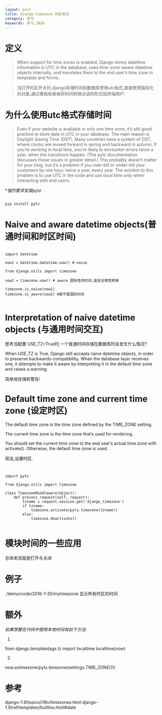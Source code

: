 ```yaml
---
layout: post
title: django-timezone 时区笔记
category: 学习
keywords: 学习,2016
---
```


# 定义

> When support for time zones is enabled, Django stores datetime information in UTC in the database, uses time-zone-aware datetime objects internally, and translates them to the end user’s time zone in templates and forms.

> 当打开时区开关时,django存储时间到数据库使用utc格式,直接使用国际化的对象,通过模板和表格将时间转换合适的形式给终端用户.


# 为什么使用utc格式存储时间

> Even if your website is available in only one time zone, it’s still good practice to store data in UTC in your database. The main reason is Daylight Saving Time (DST). Many countries have a system of DST, where clocks are moved forward in spring and backward in autumn. If you’re working in local time, you’re likely to encounter errors twice a year, when the transitions happen. (The pytz documentation discusses these issues in greater detail.) This probably doesn’t matter for your blog, but it’s a problem if you over-bill or under-bill your customers by one hour, twice a year, every year. The solution to this problem is to use UTC in the code and use local time only when interacting with end users.

**强烈要求安装pytz*

```

pip install pytz

```

# Naive and aware datetime objects(普通时间和时区时间)


```

import datetime

now1 = datetime.datetime.now() # naive

from django.utils import timezone

now2 = timezone.now() # aware 国际性的时间,能在全球性转换

timezone.is_naive(now1)
timezone.is_aware(now2) #是不是国际时间


```

# Interpretation of naive datetime objects (与通用时间交互)

思考当配置 USE_TZ=True时,一个普通时间存储在数据库时会发生什么情况?

When USE_TZ is True, Django still accepts naive datetime objects, in order to preserve backwards-compatibility. When the database layer receives one, it attempts to make it aware by interpreting it in the default time zone and raises a warning.

简单地存储和警告!


# Default time zone and current time zone (设定时区)

The default time zone is the time zone defined by the TIME_ZONE setting.

The current time zone is the time zone that’s used for rendering.

You should set the current time zone to the end user’s actual time zone with activate(). Otherwise, the default time zone is used.

简洁,设置时区.


```


import pytz

from django.utils import timezone

class TimezoneMiddleware(object):
    def process_request(self, request):
        tzname = request.session.get('django_timezone')
        if tzname:
            timezone.activate(pytz.timezone(tzname))
        else:
            timezone.deactivate()


```

# 模块时间的一些应用

总体来说就是打开与关闭


# 例子

./demo/code/2016-1-20/mytimezone 显示所有时区的时间


# 额外
*如果想要在代码中使用本地时间有如下方法*:

1.
from django.templatetags.tz import localtime
localtime(now)

2.
now.astimezone(pytz.timezone(settings.TIME_ZONE))))

# 参考

django-1.9/topics/i18n/timezones.html
django-1.9/ref/templates/builtins.html#date
